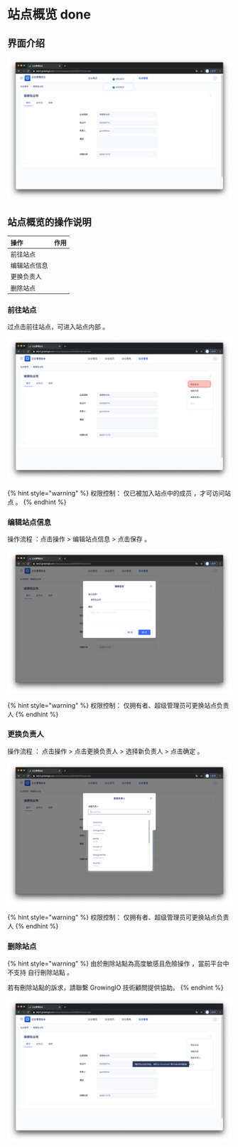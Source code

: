 # 站点概览 done

## 界面介绍

![](../../../.gitbook/assets/ying-mu-jie-tu-20201117-xia-wu-3.48.48.png)

## 站点概览的操作说明

| 操作 | 作用 |
| :--- | :--- |
| 前往站点 |  |
| 编辑站点信息 |  |
| 更换负责人 |  |
| 删除站点 |  |

### 

### 前往站点

过点击前往站点，可进入站点内部 。 

![](../../../.gitbook/assets/ying-mu-jie-tu-20201117-xia-wu-3.53.17.png)

{% hint style="warning" %}
权限控制： 仅已被加入站点中的成员 ，才可访问站点 。
{% endhint %}



### 编辑站点信息

操作流程 ：点击操作 &gt;  编辑站点信息 &gt;  点击保存 。

![](../../../.gitbook/assets/ying-mu-jie-tu-20201117-xia-wu-3.55.10.png)

{% hint style="warning" %}
权限控制： 仅拥有者、超级管理员可更换站点负责人
{% endhint %}

### 

### 更换负责人

操作流程 ： 点击操作 &gt;  点击更换负责人 &gt; 选择新负责人 &gt; 点击确定 。

![](../../../.gitbook/assets/ying-mu-jie-tu-20201117-xia-wu-3.55.32.png)

{% hint style="warning" %}
权限控制： 仅拥有者、超级管理员可更换站点负责人
{% endhint %}



### 删除站点

{% hint style="warning" %}
由於刪除站點為高度敏感且危險操作 ，當前平台中 不支持 自行刪除站點 。  
  
若有刪除站點的訴求，請聯繫 GrowingIO 技術顧問提供協助。
{% endhint %}

![](../../../.gitbook/assets/ying-mu-jie-tu-20201117-xia-wu-3.53.24.png)


